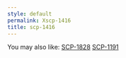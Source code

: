 ```yaml
---
style: default
permalink: Xscp-1416
title: scp-1416
---
```

You may also like:
[SCP-1828](http://scp-wiki.net/scp-1828)
[SCP-1191](http://scp-wiki.net/scp-1191)